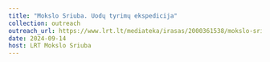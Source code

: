 ```yaml
---
title: "Mokslo Sriuba. Uodų tyrimų ekspedicija"
collection: outreach
outreach_url: https://www.lrt.lt/mediateka/irasas/2000361538/mokslo-sriuba-uodu-tyrimu-ekspedicija
date: 2024-09-14
host: LRT Mokslo Sriuba
---
```

